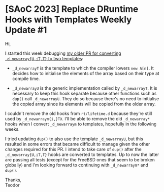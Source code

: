 # [SAoC 2023] Replace DRuntime Hooks with Templates Weekly Update #1

Hi,

I started this week debugging [my older PR for converting `_d_newarray{U,iT,T}` to two templates](https://github.com/dlang/dmd/pull/15299):

- `_d_newarrayT` is the template to which the compiler lowers `new A[n]`.
It decides how to initialise the elements of the array based on their type at compile time.

- `_d_newarrayU` is the generic implementation called by `_d_newarrayT`.
It is necessary to keep this hook separate because other functions such as `dup()` call `_d_newarrayU`.
They do so because there's no need to initialise the copied array since its elements will be copied from the older array.

I couldn't remove the old hooks from `rt/lifetime.d` because they're still used by `_d_newarraym{i,}TX`.
I'll be able to remove the old `_d_newarray*` hooks when I convert `_d_newarraym` to templates, hopefully in the following weeks.

I tried updating `dup()` to also use the template `_d_newarrayU`, but this resulted in some errors that became difficult to manage given the other changes required for this PR.
I intend to take care of `dup()` after the `_d_newarray{U,iT,T}` hooks are converted to templates.
Up to now the latter are passing all tests (except for the FreeBSD ones that seem to be broken globally) and I'm looking forward to continuing with `_d_newarraym*` and `dup()`.

Thanks,\
Teodor
